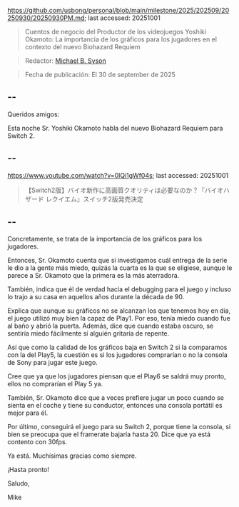 https://github.com/usbong/personal/blob/main/milestone/2025/202509/20250930/20250930PM.md; last accessed: 20251001

> Cuentos de negocio del Productor de los videojuegos Yoshiki Okamoto: La importancia de los gráficos para los jugadores en el contexto del nuevo Biohazard Requiem

> Redactor: [Michael B. Syson](https://www.linkedin.com/in/michaelsyson/)

> Fecha de publicación: El 30 de september de 2025

## --

Queridos amigos:

Esta noche Sr. Yoshiki Okamoto habla del nuevo Biohazard Requiem para Switch 2.

## --

https://www.youtube.com/watch?v=0lQi1gWf04s; last accessed: 20251001

> 【Switch2版】バイオ新作に高画質クオリティは必要なのか？『バイオハザード レクイエム』スイッチ2版発売決定

## --

Concretamente, se trata de la importancia de los gráficos para los jugadores. 

Entonces, Sr. Okamoto cuenta que si investigamos cuál entrega de la serie le dio a la gente más miedo, quizás la cuarta es la que se eligiese, aunque le parece a Sr. Okamoto que la primera es la más aterradora. 

También, indica que él de verdad hacía el debugging para el juego y incluso lo trajo a su casa en aquellos años durante la década de 90. 

Explica que aunque su gráficos no se alcanzan los que tenemos hoy en día, el juego utilizó muy bien la capaz de Play1. Por eso, tenía miedo cuando fue al baño y abrió la puerta. Además, dice que cuando estaba oscuro, se sentiría miedo fácilmente si alguién gritaría de repente.

Así que como la calidad de los gráficos baja en Switch 2 si la comparamos con la del Play5, la cuestión es si los jugadores comprarían o no la consola de Sony para jugar este juego.

Cree que ya que los jugadores piensan que el Play6 se saldrá muy pronto, ellos no comprarían el Play 5 ya.

También, Sr. Okamoto dice que a veces prefiere jugar un poco cuando se sienta en el coche y tiene su conductor, entonces una consola portátil es mejor para él.

Por último, conseguirá el juego para su Switch 2, porque tiene la consola, si bien se preocupa que el framerate bajaría hasta 20. Dice que ya está contento con 30fps.

Ya está. Muchísimas gracias como siempre.

¡Hasta pronto!

Saludo,

Mike


